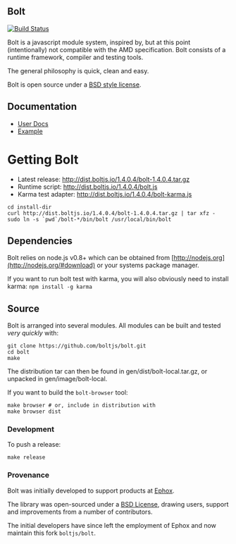 ## Bolt

[![Build Status](https://travis-ci.org/boltjs/bolt.png)](https://travis-ci.org/boltjs/bolt)

Bolt is a javascript module system, inspired by, but at this
point (intentionally) not compatible with the AMD specification.
Bolt consists of a runtime framework, compiler and testing tools.

The general philosophy is quick, clean and easy.

Bolt is open source under a [BSD style license](https://github.com/boltjs/bolt/blob/master/LICENSE).


## Documentation

* [User Docs](http://boltjs.io)
* [Example](https://github.com/boltjs/bolt/tree/master/demo)


# Getting Bolt

* Latest release: <http://dist.boltjs.io/1.4.0.4/bolt-1.4.0.4.tar.gz>
* Runtime script: <http://dist.boltjs.io/1.4.0.4/bolt.js>
* Karma test adapter: <http://dist.boltjs.io/1.4.0.4/bolt-karma.js>

```shell
cd install-dir
curl http://dist.boltjs.io/1.4.0.4/bolt-1.4.0.4.tar.gz | tar xfz -
sudo ln -s `pwd`/bolt-*/bin/bolt /usr/local/bin/bolt
```

## Dependencies

Bolt relies on node.js v0.8+ which can be obtained from [http://nodejs.org](http://nodejs.org/#download)
or your systems package manager.

If you want to run bolt test with karma, you will also obviously need to install karma: `npm install -g karma`

## Source

Bolt is arranged into several modules. All modules can be built and tested _very quickly_ with:

```shell
git clone https://github.com/boltjs/bolt.git
cd bolt
make

```
The distribution tar can then be found in gen/dist/bolt-local.tar.gz, or unpacked in
gen/image/bolt-local.

If you want to build the `bolt-browser` tool:

```shell
make browser # or, include in distribution with
make browser dist

```

### Development

To push a release:

```
make release

```

### Provenance

Bolt was initially developed to support products at [Ephox](http://ephox.com).

The library was open-sourced under a [BSD License](https://github.com/boltjs/bolt/blob/master/LICENSE), drawing users, support and improvements from a number of contributors.

The initial developers have since left the employment of Ephox and now maintain this fork `boltjs/bolt`.
